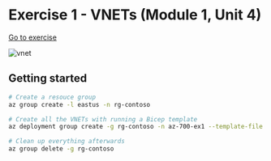 # Exercise 1 - VNETs (Module 1, Unit 4)

[Go to exercise](https://learn.microsoft.com/en-us/training/modules/introduction-to-azure-virtual-networks/4-exercise-design-implement-virtual-network-azure)

![vnet](https://learn.microsoft.com/en-us/training/wwl-azure/introduction-to-azure-virtual-networks/media/design-implement-vnet-peering.png)

## Getting started

```bash
# Create a resouce group
az group create -l eastus -n rg-contoso

# Create all the VNETs with running a Bicep template
az deployment group create -g rg-contoso -n az-700-ex1 --template-file main.bicep

# Clean up everything afterwards
az group delete -g rg-contoso
```
